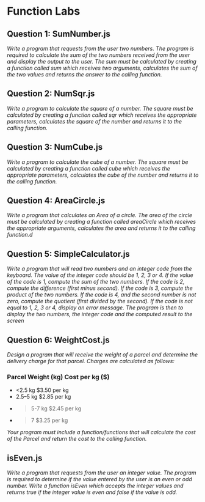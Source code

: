 # Function Labs #

## Question 1: SumNumber.js ##

*Write a program that requests from the user two numbers. The program is required to calculate the sum of the two numbers received from the user and display the output to the user. The sum must be calculated by creating a function called sum which receives two arguments, calculates the sum of the two values and returns the answer to the calling function.*

## Question 2: NumSqr.js ##

*Write a program to calculate the square of a number. The square must be calculated by creating a function called sqr which receives the appropriate parameters, calculates the square of the number and returns it to the calling function.*

## Question 3: NumCube.js   ##
*Write a program to calculate the cube of a number. The square must be calculated by creating a function called cube which receives the appropriate parameters, calculates the cube of the number and returns it to the calling function.*

## Question 4: AreaCircle.js ##

*Write a program that calculates an Area of a circle. The area of the circle must be calculated by creating a function called areaCircle which receives the appropriate arguments, calculates the area and returns it to the calling function.d*

## Question 5: SimpleCalculator.js ##

*Write a program that will read two numbers and an integer code from the keyboard. The value of the integer code should be 1, 2, 3 or 4. If the value of the code is 1, compute the sum of the two numbers. If the code is 2, compute the difference (first minus second). If the code is 3, compute the product of the two numbers. If the code is 4, and the second number is not zero, compute the quotient (first divided by the second). If the code is not equal to 1, 2, 3 or 4, display an error message. The program is then to display the two numbers, the integer code and the computed result to the screen*

## Question 6: WeightCost.js ##

*Design a program that will receive the weight of a parcel and determine the delivery charge for that parcel. Charges are calculated as follows:*

### Parcel Weight (kg) Cost per kg ($) ###
-   <2.5 kg  $3.50 per kg
-   2.5–5 kg $2.85 per kg
-   >5-7 kg  $2.45 per kg
-   >7       $3.25 per kg


*Your program must include a function/functions that will calculate the cost of the Parcel and return the cost to the calling function.*

## isEven.js ##

*Write a program that requests from the user an integer value. The program is required to determine if the value entered by the user is an even or odd number. Write a function isEven which accepts the integer values and returns true if the integer value is even and false if the value is odd.*
